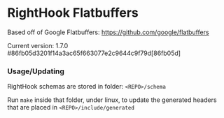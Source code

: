 # RightHook Flatbuffers

Based off of Google Flatbuffers: https://github.com/google/flatbuffers

Current version: 1.7.0 #86fb05d3201f14a3ac65f663077e2c9644c9f79d[86fb05d]

### Usage/Updating

RightHook schemas are stored in folder: `<REPO>/schema`

Run `make` inside that folder, under linux, to update the generated headers that are placed in `<REPO>/include/generated`